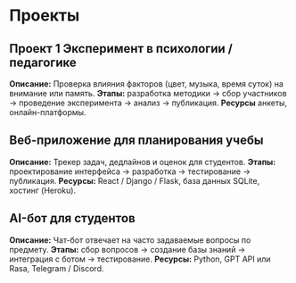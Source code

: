 # Проекты

## Проект 1 Эксперимент в психологии / педагогике
**Описание:** Проверка влияния факторов (цвет, музыка, время суток) на внимание или память.
**Этапы:** разработка методики → сбор участников → проведение эксперимента → анализ → публикация.
**Ресурсы** анкеты, онлайн-платформы.

## Веб-приложение для планирования учебы
**Описание:** Трекер задач, дедлайнов и оценок для студентов.
**Этапы:** проектирование интерфейса → разработка → тестирование → публикация.
**Ресурсы:** React / Django / Flask, база данных SQLite, хостинг (Heroku).

## AI-бот для студентов
**Описание:** Чат-бот отвечает на часто задаваемые вопросы по предмету.
**Этапы:** сбор вопросов → создание базы знаний → интеграция с ботом → тестирование.
**Ресурсы:** Python, GPT API или Rasa, Telegram / Discord.